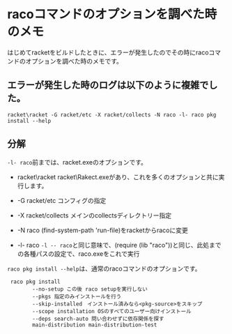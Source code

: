 # racoコマンドのオプションを調べた時のメモ

はじめてracketをビルドしたときに、エラーが発生したのでその時にracoコマンドのオプションを調べた時のメモです。

## エラーが発生した時のログは以下のように複雑でした。

```
racket\racket -G racket/etc -X racket/collects -N raco -l- raco pkg install --help
```

## 分解

`-l- raco`前までは、racket.exeのオプションです。

- racket\racket
  racket\Rakect.exeがあり、これを多くのオプションと共に実行します。

- -G racket/etc
  コンフィグの指定

- -X racket/collects
  メインのcollectsディレクトリー指定
  
- -N raco
  (find-system-path 'run-file)をracketからracoに変更
  
- -l- raco
  `-l -- raco`と同じ意味で、(require (lib "raco"))と同じ、此処までの各種パスの設定で、raco.exeをこれで実行
  
`raco pkg install --help`は、通常のracoコマンドのオプションです。

```
 raco pkg install
		--no-setup この後 raco setupを実行しない
		--pkgs 指定のみインストールを行う
		--skip-installed　インストール済みなら<pkg-source>をスキップ
		--scope installation OSのすべてのユーザー向けインストール
		--deps search-auto 問い合わせずに依存関係を探す
		main-distribution main-distribution-test
 ```
